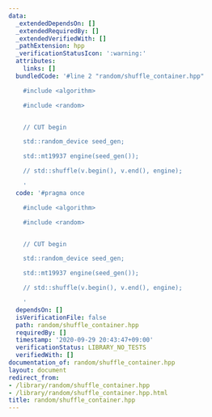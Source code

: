 ```yaml
---
data:
  _extendedDependsOn: []
  _extendedRequiredBy: []
  _extendedVerifiedWith: []
  _pathExtension: hpp
  _verificationStatusIcon: ':warning:'
  attributes:
    links: []
  bundledCode: '#line 2 "random/shuffle_container.hpp"

    #include <algorithm>

    #include <random>


    // CUT begin

    std::random_device seed_gen;

    std::mt19937 engine(seed_gen());

    // std::shuffle(v.begin(), v.end(), engine);

    '
  code: '#pragma once

    #include <algorithm>

    #include <random>


    // CUT begin

    std::random_device seed_gen;

    std::mt19937 engine(seed_gen());

    // std::shuffle(v.begin(), v.end(), engine);

    '
  dependsOn: []
  isVerificationFile: false
  path: random/shuffle_container.hpp
  requiredBy: []
  timestamp: '2020-09-29 20:43:47+09:00'
  verificationStatus: LIBRARY_NO_TESTS
  verifiedWith: []
documentation_of: random/shuffle_container.hpp
layout: document
redirect_from:
- /library/random/shuffle_container.hpp
- /library/random/shuffle_container.hpp.html
title: random/shuffle_container.hpp
---
```

